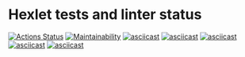 # Hexlet tests and linter status

[![Actions Status](https://github.com/IzarlyShark/frontend-project-44/workflows/hexlet-check/badge.svg)](https://github.com/IzarlyShark/frontend-project-44/actions) [![Maintainability](https://api.codeclimate.com/v1/badges/da45a578b2212e84641b/maintainability)](https://codeclimate.com/github/IzarlyShark/frontend-project-44/maintainability) [![asciicast](https://asciinema.org/a/542915.svg)](https://asciinema.org/a/542915) [![asciicast](https://asciinema.org/a/Pjv9LBvTKTvWv7Iju5Xnf8fBx.svg)](https://asciinema.org/a/Pjv9LBvTKTvWv7Iju5Xnf8fBx) [![asciicast](https://asciinema.org/a/lVHWAugaWk9eY9iLlXKM4Wt0n.svg)](https://asciinema.org/a/lVHWAugaWk9eY9iLlXKM4Wt0n) [![asciicast](https://asciinema.org/a/ssbwQETMRMT6UmzjBdshfnwSt.svg)](https://asciinema.org/a/ssbwQETMRMT6UmzjBdshfnwSt) [![asciicast](https://asciinema.org/a/gsO32KbI9vyZVvVCp1cjMGxs8.svg)](https://asciinema.org/a/gsO32KbI9vyZVvVCp1cjMGxs8)
